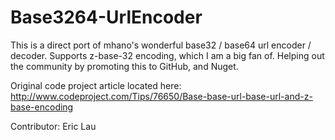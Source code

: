Base3264-UrlEncoder
===================
This is a direct port of mhano's wonderful base32 / base64 url encoder / decoder. Supports z-base-32 encoding, which I am a big fan of. Helping out the community by promoting this to GitHub, and Nuget.

Original code project article located here: http://www.codeproject.com/Tips/76650/Base-base-url-base-url-and-z-base-encoding

Contributor: Eric Lau
